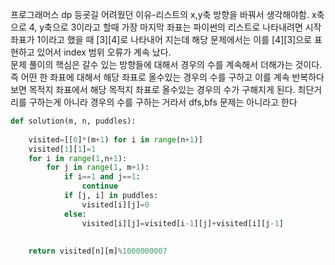 프로그래머스 dp 등굣길
어려웠던 이유-리스트의 x,y축 방향을 바꿔서 생각해야함. x축으로 4, y축으로 3이라고 할때 가장 마지막 좌표는 파이썬의 리스트로 나타내려면 시작 좌표가 1이라고 했을 때 [3][4]로 나타내어 지는데
해당 문제에서는 이를 [4][3]으로 표현하고 있어서 index 범위 오류가 계속 났다.  
문제 풀이의 핵심은 갈수 있는 방향들에 대해서 경우의 수를 계속해서 더해가는 것이다. 
즉 어떤 한 좌표에 대해서 해당 좌표로 올수있는 경우의 수를 구하고 이를 계속 반복하다보면 목적지 좌표에서 해당 목적지 좌표로 올수있는 경우의 수가 구해지게 된다. 최단거리를 구하는게 아니라 경우의 수를 구하는 거라서 dfs,bfs 문제는 아니라고 한다 
```python
def solution(m, n, puddles):
    
    visited=[[0]*(m+1) for i in range(n+1)]
    visited[1][1]=1 
    for i in range(1,n+1):
        for j in range(1, m+1):
            if i==1 and j==1:
                continue
            if [j, i] in puddles:
                visited[i][j]=0
            else:
                visited[i][j]=visited[i-1][j]+visited[i][j-1]
                    
    
    return visited[n][m]%1000000007


```
